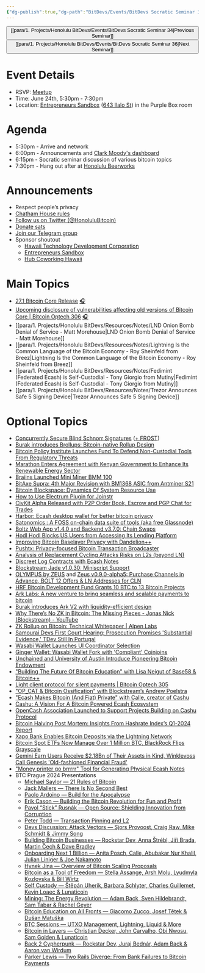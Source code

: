 ```yaml
---
{"dg-publish":true,"dg-path":"BitDevs/Events/BitDevs Socratic Seminar 35.md","permalink":"/bit-devs/events/bit-devs-socratic-seminar-35/","title":"BitDevs Socratic Seminar 35","tags":["bitdevs","bitcoin","resource","socratic-35"],"noteIcon":"3","created":"2024-05-26T13:33:35.902-10:00","updated":"2024-11-25T12:06:55.567-10:00"}
---
```




<button class="obsidian-button previous-seminar">[[para/1. Projects/Honolulu BitDevs/Events/BitDevs Socratic Seminar 34\|Previous Seminar]]</button> <button class="obsidian-button next-seminar">[[para/1. Projects/Honolulu BitDevs/Events/BitDevs Socratic Seminar 36\|Next Seminar]]</button>

# Event Details

- RSVP: [Meetup](https://www.meetup.com/honolulu-bitdevs/events/301264813/)
- Time: June 24th, 5:30pm - 7:30pm
- Location: [Entrepreneurs Sandbox](https://sandboxhawaii.org/) ([643 Ilalo St](https://goo.gl/maps/3Zj38htV13iUn4dcA)) in the Purple Box room

# Agenda

- 5:30pm - Arrive and network  
- 6:00pm - Announcements and [Clark Moody's dashboard](https://bitcoin.clarkmoody.com/dashboard/)
- 6:15pm - Socratic seminar discussion of various bitcoin topics
- 7:30pm - Hang out after at [Honolulu Beerworks](https://www.honolulubeerworks.com/)

# Announcements

- Respect people’s privacy
- [Chatham House rules](https://www.chathamhouse.org/about-us/chatham-house-rule)
- [Follow us on Twitter (@HonoluluBitcoin)](https://twitter.com/HonoluluBitcoin)
- [Donate sats](https://checkout.opennode.com/p/5dea6b7a-d33c-4fda-b54c-98f092814c7d)
- [Join our Telegram group](https://t.me/+Ho8M3ZAFmC5mY2Mx)
- Sponsor shoutout
	- [Hawaii Technology Development Corporation](https://www.htdc.org/about/)
	- [Entrepreneurs Sandbox](https://sandboxhawaii.org/)
	- [Hub Coworking Hawaii](https://hubcoworkinghi.com/)

# Main Topics

- [27.1 Bitcoin Core Release](https://github.com/bitcoin/bitcoin/blob/master/doc/release-notes/release-notes-27.1.md) [🎧](https://bitcoinops.org/en/podcast/2024/06/18/#bitcoin-core-27-1-transcript)
- [Upcoming disclosure of vulnerabilities affecting old versions of Bitcoin Core | Bitcoin Optech 306](https://bitcoinops.org/en/newsletters/2024/06/07/#upcoming-disclosure-of-vulnerabilities-affecting-old-versions-of-bitcoin-core) [🎧](https://bitcoinops.org/en/podcast/2024/06/11/#upcoming-disclosure-of-vulnerabilities-affecting-old-versions-of-bitcoin-core-transcript)
- [[para/1. Projects/Honolulu BitDevs/Resources/Notes/LND Onion Bomb Denial of Service - Matt Morehouse\|LND Onion Bomb Denial of Service - Matt Morehouse]]
- [[para/1. Projects/Honolulu BitDevs/Resources/Notes/Lightning Is the Common Language of the Bitcoin Economy - Roy Sheinfeld from Breez\|Lightning Is the Common Language of the Bitcoin Economy - Roy Sheinfeld from Breez]]
- [[para/1. Projects/Honolulu BitDevs/Resources/Notes/Fedimint (Federated Ecash) is Self-Custodial - Tony Giorgio from Mutiny\|Fedimint (Federated Ecash) is Self-Custodial - Tony Giorgio from Mutiny]]
- [[para/1. Projects/Honolulu BitDevs/Resources/Notes/Trezor Announces Safe 5 Signing Device\|Trezor Announces Safe 5 Signing Device]]

# Optional Topics

- [Concurrently Secure Blind Schnorr Signatures](https://t.co/AKGisPOByy?ssr=true) ([+ FROST](https://x.com/vazertuche/status/1799556806739439938))
- [Burak introduces Brollups: Bitcoin-native Rollup Design](https://brqgoo.medium.com/introducing-brollups-18ec4081f6e7) 
- [Bitcoin Policy Institute Launches Fund To Defend Non-Custodial Tools From Regulatory Threats](https://bitcoinmagazine.com/business/bitcoin-policy-institute-launches-fund-to-defend-non-custodial-tools-from-regulatory-threats)
- [Marathon Enters Agreement with Kenyan Government to Enhance Its Renewable Energy Sector](https://www.nobsbitcoin.com/marathon-enters-agreement-with-kenyan-government/)
- [Braiins Launched Mini Miner BMM 100](https://www.nobsbitcoin.com/braiins-mini-miner-bmm-100/)
- [BitAxe Supra: 4th Major Revision with BM1368 ASIC from Antminer S21](https://www.nobsbitcoin.com/bitaxe-supra/)
- [Bitcoin Blockspace: Dynamics Of System Resource Use](https://bitcoinmagazine.com/technical/bitcoin-blockspace-dynamics-of-system-resource-use)
- [How to Use Electrum Plugin for Joinstr](https://www.nobsbitcoin.com/how-to-use-electrum-plugin-for-joinstr/)
- [CivKit Alpha Released with P2P Order Book, Escrow and PGP Chat for Trades](https://www.nobsbitcoin.com/civkit-v1-alpha-released/) 
- [Harbor: Ecash desktop wallet for better bitcoin privacy](https://harbor.cash/)
- [Satonomics : A FOSS on-chain data suite of tools (aka free Glassnode)](https://stacker.news/items/579676)
- [Boltz Web App v1.4.0 and Backend v3.7.0: Chain Swaps](https://www.nobsbitcoin.com/boltz-web-app-v1-4-0-and-backend-v3-7-0/)
- [Hodl Hodl Blocks US Users from Accessing Its Lending Platform](https://www.nobsbitcoin.com/hodl-hodl-blocks-us-users-from-lend-service/)
- [Improving Bitcoin Baselayer Privacy with Dandelion++](https://www.nobsbitcoin.com/improving-baselayer-privacy-with-dandelion/)
- [Pushtx: Privacy-focused Bitcoin Transaction Broadcaster](https://www.nobsbitcoin.com/pushtx-cli-v0-2-2/)
- [Analysis of Replacement Cycling Attacks Risks on L2s (beyond LN)](https://groups.google.com/g/bitcoindev/c/tlA_bJLhiz0)
- [Discreet Log Contracts with Ecash Notes](https://www.nobsbitcoin.com/discreet-log-contracts-with-ecash-notes/)
- [Blockstream Jade v1.0.30: Miniscript Support](https://www.nobsbitcoin.com/blockstream-jade-v1-0-30/)
- [OLYMPUS by ZEUS](https://olympusln.com/) and [Zeus v0.9.0-alpha5: Purchase Channels in Advance, BOLT 12 Offers & LN Addresses for CLN](https://www.nobsbitcoin.com/zeus-v0-9-0-alpha5/)
- [HRF Bitcoin Development Fund Grants 10 BTC to 13 Bitcoin Projects](https://www.nobsbitcoin.com/hrf-bitcoin-development-fund-13-grants/)
- [Ark Labs: A new venture to bring seamless and scalable payments to bitcoin](https://blog.arklabs.to/introducing-ark-labs-a-new-venture-to-bring-seamless-and-scalable-payments-to-bitcoin-811388c0001b) 
- [Burak introduces Ark V2 with liquidity-efficient design](https://brqgoo.medium.com/introducing-ark-v2-2e7ab378e87b) 
- [Why There’s No ZK in Bitcoin: The Missing Pieces - Jonas Nick (Blockstream) - YouTube](https://www.youtube.com/live/GrSCZmFuy7U?si=yg5R605EoIRYre2v)
- [ZK Rollup on Bitcoin: Technical Whitepaper | Alpen Labs](https://github.com/alpenlabs/Technical-Whitepaper/blob/main/whitepaper_v085.pdf)
- [Samourai Devs First Court Hearing: Prosecution Promises 'Substantial Evidence,' TDev Still In Portugal](https://www.nobsbitcoin.com/samourai-developers-first-court-hearing/)
- [Wasabi Wallet Launches UI Coordinator Selection](https://www.therage.co/wasabi-wallet-launches-ui-coordinator-selection/)
- [Ginger Wallet: Wasabi Wallet Fork with 'Compliant' Coinjoins](https://www.nobsbitcoin.com/ginger-wallet-v2-0-8-1-launched/)
- [Unchained and University of Austin Introduce Pioneering Bitcoin Endowment](https://unchained.com/uatx)
- ["Building The Future Of Bitcoin Education" with Lisa Neigut of Base58 & Bitcoin++](https://bitcoinmagazine.com/technical/building-bitcoin-education-lisa-neigut)
- [Light client protocol for silent payments | Bitcoin Optech 305](https://bitcoinops.org/en/newsletters/2024/05/31/#light-client-protocol-for-silent-payments)
- ["OP_CAT & Bitcoin Ossification" with Blockstream’s Andrew Poelstra](https://bitcoinmagazine.com/technical/op-cat-poelstra-ossification)
- ["Ecash Makes Bitcoin (And Fiat) Private" with Calle, creator of Cashu](https://bitcoinmagazine.com/business/ecash-makes-bitcoin-and-fiat-private-with-calle-cashu)
- [Cashu: A Vision For A Bitcoin Powered Ecash Ecosystem](https://bitcoinmagazine.com/technical/cashu-a-vision-for-a-bitcoin-powered-ecash-ecosystem)
- [OpenCash Association Launched to Support Projects Building on Cashu Protocol](https://www.nobsbitcoin.com/opencash-associaction-launched/)
- [Bitcoin Halving Post Mortem: Insights From Hashrate Index’s Q1-2024 Report](https://bitcoinmagazine.com/markets/bitcoin-halving-post-mortem-insights-from-hashrate-indexs-q1-2024-report-)
- [Xapo Bank Enables Bitcoin Deposits via the Lightning Network](https://www.nobsbitcoin.com/xapo-bank-enables-bitcoin-deposits-via-the-lightning-network/)
- [Bitcoin Spot ETFs Now Manage Over 1 Million BTC, BlackRock Flips Grayscale](https://www.nobsbitcoin.com/blackrock-flips-grayscale-1m-total-etf-btc/)
- [Gemini Earn Users Receive $2.18Bn of Their Assets in Kind, Winklevoss Call Genesis 'Old-fashioned Financial Fraud'](https://www.nobsbitcoin.com/gemini-earn-users-get-2-18m-of-their-assets-in-kind/)
- ["Money printer go brrrrr" Tool for Generating Physical Ecash Notes](https://brrr.gandlaf.com/)
- BTC Prague 2024 Presentations
	- [Michael Saylor — 21 Rules of Bitcoin](https://www.youtube.com/watch?v=1PkMFIa7rmQ)
	- [Jack Mallers — There Is No Second Best](https://www.youtube.com/watch?v=--IFcOIEfl4)
	- [Paolo Ardoino — Build for the Apocalypse](https://www.youtube.com/watch?v=5yjbFH_uw4Q)
	- [Erik Cason — Building the Bitcoin Revolution for Fun and Profit](https://www.youtube.com/watch?v=jxDRG4J7R_M)
	- [Pavol “Stick” Rusnák — Open Source: Shielding Innovation from Corruption](https://www.youtube.com/watch?v=RXShBOID-GU)
	- [Peter Todd — Transaction Pinning and L2](https://www.youtube.com/watch?v=Upf55yWtvK0)
	- [Devs Discussion: Attack Vectors — Sjors Provoost, Craig Raw, Mike Schmidt & Jimmy Song](https://www.youtube.com/watch?v=YPK6NLuhmnA)
	- [Building Bitcoin Businesses — Rockstar Dev, Anna Štrébl, Jiří Brada, Martin Čech & Dave Bradley](https://www.youtube.com/watch?v=X8ZpKk4X4jc)
	- [Onboarding Next 1 Billion — Anita Posch, Calle, Abubakar Nur Khalil, Julian Liniger & Joe Nakamoto](https://www.youtube.com/watch?v=AzZ8poZwS7M)
	- [Hynek Jína — Overview of Bitcoin Scaling Proposals](https://www.youtube.com/watch?v=FdtgU9TptFo)
	- [Bitcoin as a Tool of Freedom — Stella Assange, Arsh Molu, Lyudmyla Kozlovska & Bill Wirtz](https://www.youtube.com/watch?v=FDx97QdipUY)
	- [Self Custody — Štěpán Uherík, Barbara Schlyter, Charles Guillemet, Kevin Loaec & Lunaticoin](https://www.youtube.com/watch?v=SD29N4tCJtg)
	- [Mining: The Energy Revolution — Adam Back, Sven Hildebrandt, Sam Tabar & Rachel Geyer](https://www.youtube.com/watch?v=X4fUwFnUdv0)
	- [Bitcoin Education on All Fronts — Giacomo Zucco, Josef Tětek & Dušan Matuška](https://www.youtube.com/watch?v=VpsovKAltxw)
	- [BTC Sessions — UTXO Management, Lightning, Liquid & More](https://www.youtube.com/watch?v=FPI2PIHW7us)
	- [Bitcoin in Layers — Christian Decker, John Carvalho, Obi Nwosu, Sam Golden & Lunaticoin](https://www.youtube.com/watch?v=zk83AGwuc7g)
	- [Back 2 Cypherpunk — Rockstar Dev, Juraj Bednár, Adam Back & Aaron van Wirdum](https://www.youtube.com/watch?v=Dk189bTvFf0)
	- [Parker Lewis — Two Rails Diverge: From Bank Failures to Bitcoin Payments](https://www.youtube.com/watch?v=uuDFuwAWMOc)